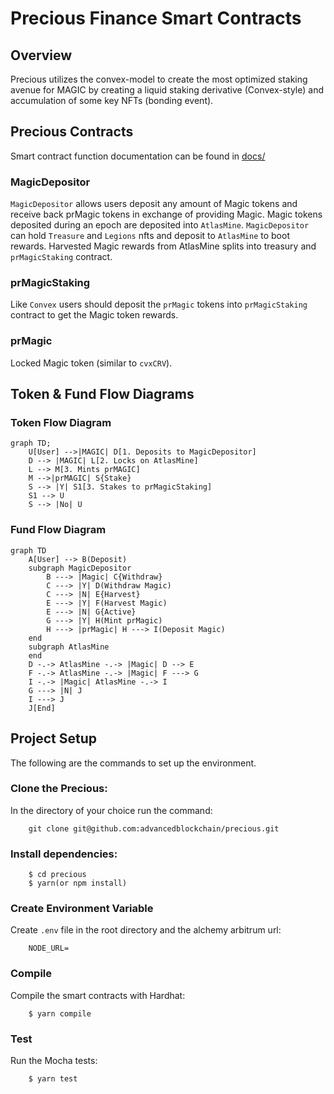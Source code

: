 # Precious Finance Smart Contracts

## Overview

Precious utilizes the convex-model to create the most optimized staking avenue for MAGIC by creating a liquid staking derivative (Convex-style) and accumulation of some key NFTs (bonding event).

## Precious Contracts

Smart contract function documentation can be found in [docs/](https://github.com/advancedblockchain/precious/tree/main/docs)

### MagicDepositor

`MagicDepositor` allows users deposit any amount of Magic tokens and receive back prMagic tokens in exchange of providing Magic. Magic tokens deposited during an epoch are deposited into `AtlasMine`. `MagicDepositor` can hold `Treasure` and `Legions` nfts and deposit to `AtlasMine` to boot rewards. Harvested Magic rewards from AtlasMine splits into treasury and `prMagicStaking` contract.

### prMagicStaking

Like `Convex` users should deposit the `prMagic` tokens into `prMagicStaking` contract to get the Magic token rewards.

### prMagic

Locked Magic token (similar to `cvxCRV`).

## Token & Fund Flow Diagrams

### Token Flow Diagram

```mermaid
graph TD;
    U[User] -->|MAGIC| D[1. Deposits to MagicDepositor]
    D --> |MAGIC| L[2. Locks on AtlasMine]
    L --> M[3. Mints prMAGIC]
    M -->|prMAGIC| S{Stake}
    S --> |Y| S1[3. Stakes to prMagicStaking]
    S1 --> U
    S --> |No| U
```

### Fund Flow Diagram

```mermaid
graph TD
    A[User] --> B(Deposit)
    subgraph MagicDepositor
        B ---> |Magic| C{Withdraw}
        C ---> |Y| D(Withdraw Magic)
        C ---> |N| E{Harvest}
        E ---> |Y| F(Harvest Magic)
        E ---> |N| G{Active}
        G ---> |Y| H(Mint prMagic)
        H ---> |prMagic| H ---> I(Deposit Magic)
    end
    subgraph AtlasMine
    end
    D -.-> AtlasMine -.-> |Magic| D --> E
    F -.-> AtlasMine -.-> |Magic| F ---> G
    I -.-> |Magic| AtlasMine -.-> I
    G ---> |N| J
    I ---> J
    J[End]
```

## Project Setup

The following are the commands to set up the environment.

### Clone the Precious:

In the directory of your choice run the command:

```
    git clone git@github.com:advancedblockchain/precious.git
```

### Install dependencies:

```
    $ cd precious
    $ yarn(or npm install)
```

### Create Environment Variable

Create `.env` file in the root directory and the alchemy arbitrum url:

```
    NODE_URL=
```

### Compile

Compile the smart contracts with Hardhat:

```
    $ yarn compile
```

### Test

Run the Mocha tests:

```
    $ yarn test
```
